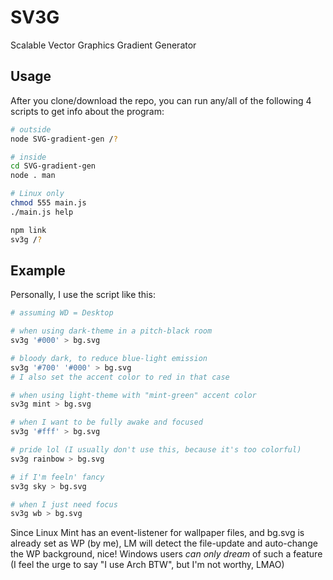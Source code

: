 # SV3G

Scalable Vector Graphics Gradient Generator

## Usage

After you clone/download the repo, you can run any/all of the following 4 scripts to get info about the program:

```sh
# outside
node SVG-gradient-gen /?

# inside
cd SVG-gradient-gen
node . man

# Linux only
chmod 555 main.js
./main.js help

npm link
sv3g /?
```

## Example

Personally, I use the script like this:

```sh
# assuming WD = Desktop

# when using dark-theme in a pitch-black room
sv3g '#000' > bg.svg

# bloody dark, to reduce blue-light emission
sv3g '#700' '#000' > bg.svg
# I also set the accent color to red in that case

# when using light-theme with "mint-green" accent color
sv3g mint > bg.svg

# when I want to be fully awake and focused
sv3g '#fff' > bg.svg

# pride lol (I usually don't use this, because it's too colorful)
sv3g rainbow > bg.svg

# if I'm feeln' fancy
sv3g sky > bg.svg

# when I just need focus
sv3g wb > bg.svg
```

Since Linux Mint has an event-listener for wallpaper files, and bg.svg is already set as WP (by me), LM will detect the file-update and auto-change the WP background, nice! Windows users _can only dream_ of such a feature (I feel the urge to say "I use Arch BTW", but I'm not worthy, LMAO)
